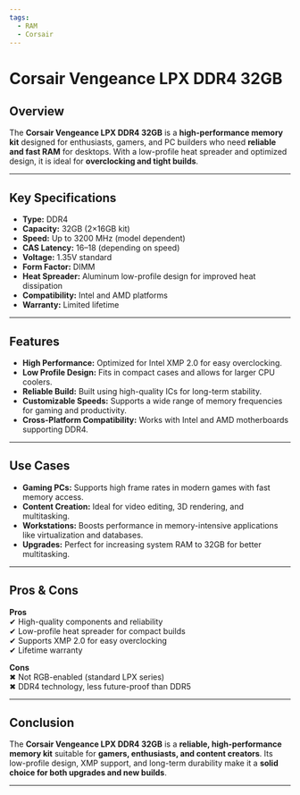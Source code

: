```yaml
---
tags:
  - RAM
  - Corsair
---
```


# Corsair Vengeance LPX DDR4 32GB

## Overview
The **Corsair Vengeance LPX DDR4 32GB** is a **high-performance memory kit** designed for enthusiasts, gamers, and PC builders who need **reliable and fast RAM** for desktops. With a low-profile heat spreader and optimized design, it is ideal for **overclocking and tight builds**.

---

## Key Specifications

- **Type:** DDR4  
- **Capacity:** 32GB (2×16GB kit)  
- **Speed:** Up to 3200 MHz (model dependent)  
- **CAS Latency:** 16–18 (depending on speed)  
- **Voltage:** 1.35V standard  
- **Form Factor:** DIMM  
- **Heat Spreader:** Aluminum low-profile design for improved heat dissipation  
- **Compatibility:** Intel and AMD platforms  
- **Warranty:** Limited lifetime  

---

## Features

- **High Performance:** Optimized for Intel XMP 2.0 for easy overclocking.  
- **Low Profile Design:** Fits in compact cases and allows for larger CPU coolers.  
- **Reliable Build:** Built using high-quality ICs for long-term stability.  
- **Customizable Speeds:** Supports a wide range of memory frequencies for gaming and productivity.  
- **Cross-Platform Compatibility:** Works with Intel and AMD motherboards supporting DDR4.  

---

## Use Cases

- **Gaming PCs:** Supports high frame rates in modern games with fast memory access.  
- **Content Creation:** Ideal for video editing, 3D rendering, and multitasking.  
- **Workstations:** Boosts performance in memory-intensive applications like virtualization and databases.  
- **Upgrades:** Perfect for increasing system RAM to 32GB for better multitasking.  

---

## Pros & Cons

**Pros**  
✔ High-quality components and reliability  
✔ Low-profile heat spreader for compact builds  
✔ Supports XMP 2.0 for easy overclocking  
✔ Lifetime warranty  

**Cons**  
✖ Not RGB-enabled (standard LPX series)  
✖ DDR4 technology, less future-proof than DDR5  

---

## Conclusion

The **Corsair Vengeance LPX DDR4 32GB** is a **reliable, high-performance memory kit** suitable for **gamers, enthusiasts, and content creators**. Its low-profile design, XMP support, and long-term durability make it a **solid choice for both upgrades and new builds**.  

---
